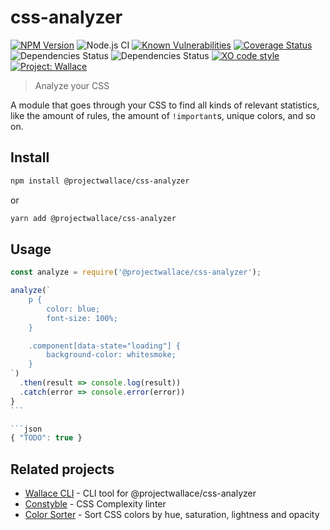 # css-analyzer

[![NPM Version](https://img.shields.io/npm/v/@projectwallace/css-analyzer.svg)](https://www.npmjs.com/package/@projectwallace/css-analyzer)
![Node.js CI](https://github.com/projectwallace/css-analyzer/workflows/Node.js%20CI/badge.svg)
[![Known Vulnerabilities](https://snyk.io/test/github/projectwallace/css-analyzer/badge.svg)](https://snyk.io/test/github/projectwallace/css-analyzer)
[![Coverage Status](https://coveralls.io/repos/github/projectwallace/css-analyzer/badge.svg?branch=master)](https://coveralls.io/github/projectwallace/css-analyzer?branch=master)
![Dependencies Status](https://img.shields.io/david/projectwallace/css-analyzer.svg)
![Dependencies Status](https://img.shields.io/david/dev/projectwallace/css-analyzer.svg)
[![XO code style](https://img.shields.io/badge/code_style-XO-5ed9c7.svg)](https://github.com/sindresorhus/xo)
[![Project: Wallace](https://img.shields.io/badge/Project-Wallace-29c87d.svg)](https://www.projectwallace.com/oss)

> Analyze your CSS

A module that goes through your CSS to find all kinds of relevant statistics,
like the amount of rules, the amount of `!important`s, unique colors, and so on.

## Install

```sh
npm install @projectwallace/css-analyzer
```

or

```sh
yarn add @projectwallace/css-analyzer
```

## Usage

````js
const analyze = require('@projectwallace/css-analyzer');

analyze(`
	p {
		color: blue;
		font-size: 100%;
	}

	.component[data-state="loading"] {
		background-color: whitesmoke;
	}
`)
  .then(result => console.log(result))
  .catch(error => console.error(error))
}
```

```json
{ "TODO": true }
````

## Related projects

- [Wallace CLI](https://github.com/bartveneman/wallace-cli) - CLI tool for
  @projectwallace/css-analyzer
- [Constyble](https://github.com/bartveneman/constyble) - CSS Complexity linter
- [Color Sorter](https://github.com/bartveneman/color-sorter) - Sort CSS colors
  by hue, saturation, lightness and opacity
